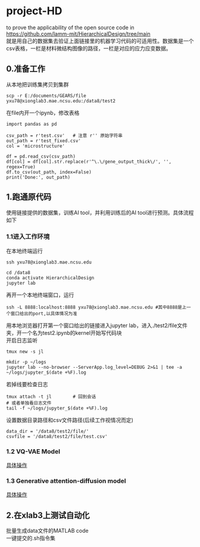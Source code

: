 # project-HD
to prove the applicability of the open source code in https://github.com/lamm-mit/HierarchicalDesign/tree/main  
就是用自己的数据集去验证上面链接里的机器学习代码的可适用性。数据集是一个csv表格，一栏是材料微结构图像的路径，一栏是对应的应力应变数据。
## 0.准备工作
从本地把训练集拷贝到集群
```
scp -r E:/documents/GEARS/file yxu78@xionglab3.mae.ncsu.edu:/data8/test2
```
在file内开一个ipynb，修改表格
```
import pandas as pd

csv_path = r'test.csv'   # 注意 r'' 原始字符串
out_path = r'test_fixed.csv'
col = 'microstructure'

df = pd.read_csv(csv_path)
df[col] = df[col].str.replace(r'^\.\/gene_output_thick\/', '', regex=True)
df.to_csv(out_path, index=False)
print('Done:', out_path)
```
## 1.跑通原代码
使用链接提供的数据集，训练AI tool，并利用训练后的AI tool进行预测。具体流程如下  
### 1.1进入工作环境
在本地终端运行
```
ssh yxu78@xionglab3.mae.ncsu.edu
```
```
cd /data8
conda activate HierarchicalDesign
jupyter lab
```
再开一个本地终端窗口，运行
```
ssh -L 8888:localhost:8888 yxu78@xionglab3.mae.ncsu.edu #其中8888是上一个窗口给出的port,以具体情况为准
```
用本地浏览器打开第一个窗口给出的链接进入jupyter lab，进入./test2/file文件夹，开一个名为test2.ipynb的kernel开始写代码块  
开启日志监听
```
tmux new -s jl
```
```
mkdir -p ~/logs
jupyter lab --no-browser --ServerApp.log_level=DEBUG 2>&1 | tee -a ~/logs/jupyter_$(date +%F).log
```
若掉线要检查日志
```
tmux attach -t jl        # 回到会话
# 或者单独看日志文件
tail -f ~/logs/jupyter_$(date +%F).log
```
设置数据目录路径和csv文件路径(后续工作视情况而定)
```
data_dir = '/data8/test2/file/'
csvfile = '/data8/test2/file/test.csv'
```
### 1.2 VQ-VAE Model
[具体操作](./VQ-VAE.md)  

### 1.3 Generative attention-diffusion model
[具体操作](./Generative_attention-diffusion_model.md) 

## 2.在xlab3上测试自动化
批量生成data文件的MATLAB code  
一键提交的.sh指令集
